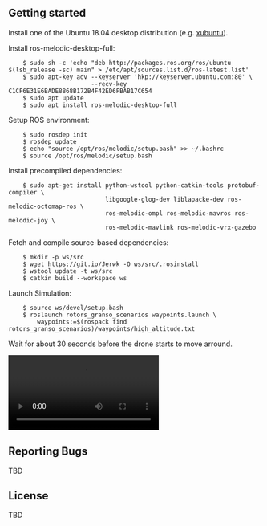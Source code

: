 ## Getting started
Install one of the Ubuntu 18.04 desktop distribution (e.g. [xubuntu][xubuntu]).

Install ros-melodic-desktop-full:
```console
    $ sudo sh -c 'echo "deb http://packages.ros.org/ros/ubuntu $(lsb_release -sc) main" > /etc/apt/sources.list.d/ros-latest.list'
    $ sudo apt-key adv --keyserver 'hkp://keyserver.ubuntu.com:80' \
                       --recv-key C1CF6E31E6BADE8868B172B4F42ED6FBAB17C654
    $ sudo apt update
    $ sudo apt install ros-melodic-desktop-full
```
Setup ROS environment:
```console
    $ sudo rosdep init
    $ rosdep update
    $ echo "source /opt/ros/melodic/setup.bash" >> ~/.bashrc
    $ source /opt/ros/melodic/setup.bash
```
Install precompiled dependencies:
```console
    $ sudo apt-get install python-wstool python-catkin-tools protobuf-compiler \
                           libgoogle-glog-dev liblapacke-dev ros-melodic-octomap-ros \
                           ros-melodic-ompl ros-melodic-mavros ros-melodic-joy \
                           ros-melodic-mavlink ros-melodic-vrx-gazebo
```
Fetch and compile source-based dependencies:
```console
    $ mkdir -p ws/src
    $ wget https://git.io/Jerwk -O ws/src/.rosinstall
    $ wstool update -t ws/src
    $ catkin build --workspace ws
```
Launch Simulation:
```console
    $ source ws/devel/setup.bash
    $ roslaunch rotors_granso_scenarios waypoints.launch \
        waypoints:=$(rospack find rotors_granso_scenarios)/waypoints/high_altitude.txt
```
Wait for about 30 seconds before the drone starts to move arround.

![Sample Video](videos/high_altitude.mp4)

## Reporting Bugs
TBD

## License
TBD

[xubuntu]: http://ftp.lysator.liu.se/ubuntu-dvd/xubuntu/releases/18.04/release/xubuntu-18.04-desktop-amd64.iso
